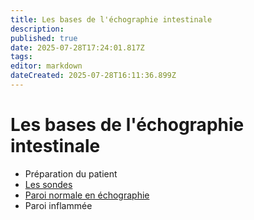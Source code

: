 ```yaml
---
title: Les bases de l'échographie intestinale
description: 
published: true
date: 2025-07-28T17:24:01.817Z
tags: 
editor: markdown
dateCreated: 2025-07-28T16:11:36.899Z
---
```


# Les bases de l'échographie intestinale

- Préparation du patient
- [Les sondes](/bases/sondes)
- [Paroi normale en échographie](/bases/paroi_normale)
- Paroi inflammée